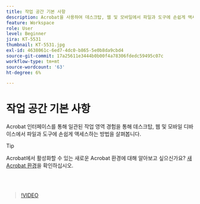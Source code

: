 ```yaml
---
title: 작업 공간 기본 사항
description: Acrobat을 사용하여 데스크탑, 웹 및 모바일에서 파일과 도구에 손쉽게 액세스하는 방법을 살펴봅니다
feature: Workspace
role: User
level: Beginner
jira: KT-5531
thumbnail: KT-5531.jpg
exl-id: 4638061c-6ed7-4dc0-b865-5e0b8da9cbd4
source-git-commit: 17a25611e3444b0b00f4a78306fdedc59495c07c
workflow-type: tm+mt
source-wordcount: '63'
ht-degree: 6%

---
```


# 작업 공간 기본 사항

Acrobat 인터페이스를 통해 일관된 작업 영역 경험을 통해 데스크탑, 웹 및 모바일 디바이스에서 파일과 도구에 손쉽게 액세스하는 방법을 살펴봅니다.

>[!TIP]
>
>Acrobat에서 활성화할 수 있는 새로운 Acrobat 환경에 대해 알아보고 싶으신가요? [새 Acrobat 환경](new-workspace.md)을 확인하십시오.

<br> 

>[!VIDEO](https://video.tv.adobe.com/v/337971?quality=12&learn=on&hidetitle=true)
